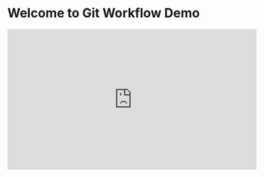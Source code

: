 <h1>Welcome to Git Workflow Demo</h1>

<iframe width="560" height="315" src="https://www.youtube.com/embed/9oDNBuive-g" title="Let's git started together!" frameborder="0" allow="accelerometer; autoplay; clipboard-write; encrypted-media; gyroscope; picture-in-picture" allowfullscreen></iframe>